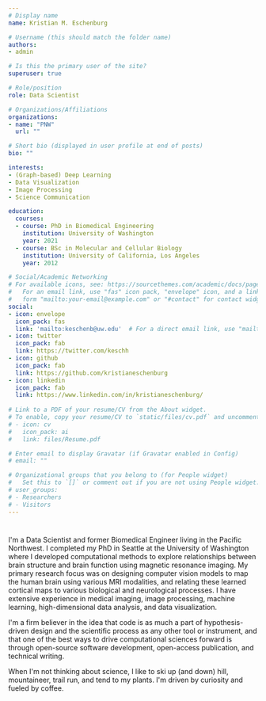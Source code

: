 ```yaml
---
# Display name
name: Kristian M. Eschenburg

# Username (this should match the folder name)
authors:
- admin

# Is this the primary user of the site?
superuser: true

# Role/position
role: Data Scientist

# Organizations/Affiliations
organizations:
- name: "PNW"
  url: ""

# Short bio (displayed in user profile at end of posts)
bio: ""

interests:
- (Graph-based) Deep Learning
- Data Visualization
- Image Processing
- Science Communication

education:
  courses:
  - course: PhD in Biomedical Engineering
    institution: University of Washington
    year: 2021
  - course: BSc in Molecular and Cellular Biology
    institution: University of California, Los Angeles
    year: 2012

# Social/Academic Networking
# For available icons, see: https://sourcethemes.com/academic/docs/page-builder/#icons
#   For an email link, use "fas" icon pack, "envelope" icon, and a link in the
#   form "mailto:your-email@example.com" or "#contact" for contact widget.
social:
- icon: envelope
  icon_pack: fas
  link: 'mailto:keschenb@uw.edu'  # For a direct email link, use "mailto:test@example.org".
- icon: twitter
  icon_pack: fab
  link: https://twitter.com/keschh
- icon: github
  icon_pack: fab
  link: https://github.com/kristianeschenburg
- icon: linkedin
  icon_pack: fab
  link: https://www.linkedin.com/in/kristianeschenburg/
  
# Link to a PDF of your resume/CV from the About widget.
# To enable, copy your resume/CV to `static/files/cv.pdf` and uncomment the lines below.
# - icon: cv
#   icon_pack: ai
#   link: files/Resume.pdf

# Enter email to display Gravatar (if Gravatar enabled in Config)
# email: ""

# Organizational groups that you belong to (for People widget)
#   Set this to `[]` or comment out if you are not using People widget.
# user_groups:
# - Researchers
# - Visitors
---
```

# 
I'm a Data Scientist and former Biomedical Engineer living in the Pacific Northwest.  I completed my PhD in Seattle at the University of Washington where I developed computational methods to explore relationships between brain structure and brain function using magnetic resonance imaging.  My primary research focus was on designing computer vision models to map the human brain using various MRI modalities, and relating these learned cortical maps to various biological and neurological processes.  I have extensive experience in medical imaging, image processing, machine learning, high-dimensional data analysis, and data visualization.

I'm a firm believer in the idea that code is as much a part of hypothesis-driven design and the scientific process as any other tool or instrument, and that one of the best ways to drive computational sciences forward is through open-source software development, open-access publication, and technical writing.

When I'm not thinking about science, I like to ski up (and down) hill, mountaineer, trail run, and tend to my plants.  I'm driven by curiosity and fueled by coffee.